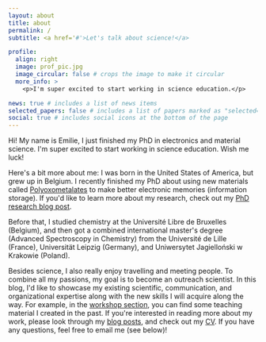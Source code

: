 ```yaml
---
layout: about
title: about
permalink: /
subtitle: <a href='#'>Let's talk about science!</a>

profile:
  align: right
  image: prof_pic.jpg
  image_circular: false # crops the image to make it circular
  more_info: >
    <p>I'm super excited to start working in science education.</p>

news: true # includes a list of news items
selected_papers: false # includes a list of papers marked as "selected={true}"
social: true # includes social icons at the bottom of the page
---
```


Hi! My name is Emilie, I just finished my PhD in electronics and material science. I'm super excited to start working in science education. Wish me luck!

Here's a bit more about me: I was born in the United States of America, but grew up in Belgium. I recently finished my PhD about using new materials called [Polyoxometalates](https://en.wikipedia.org/wiki/Polyoxometalate) to make better electronic memories (information storage). If you'd like to learn more about my research, check out my [PhD research blog post](/blog/2024/phd/).

Before that, I studied chemistry at the Université Libre de Bruxelles (Belgium), and then got a combined international master's degree (Advanced Spectroscopy in Chemistry) from the Université de Lille (France), Universität Leipzig (Germany), and Uniwersytet Jagielloński w Krakowie (Poland).

Besides science, I also really enjoy travelling and meeting people. To combine all my passions, my goal is to become an outreach scientist. In this blog, I'd like to showcase my existing scientific, communication, and organizational expertise along with the new skills I will acquire along the way. For example, in the [workshop section](/projects), you can find some teaching material I created in the past. If you're interested in reading more about my work, please look through my [blog posts](/blog/), and check out my [CV](/cv/). If you have any questions, feel free to email me (see below)!